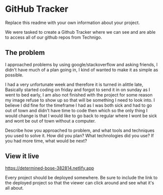 # GitHub Tracker

Replace this readme with your own information about your project.

We were tasked to create a Github Tracker where we can see and are able to access all of our github repos from Technigo.

## The problem

I approached problems by using google/stackoverflow and asking friends, I didn't have much of a plan going in, I kind of wanted to make it as simple as possible. 

I had a very unfortunate week and therefore it is turned in alittle late, Basically started coding on friday and forgot to send it in on sunday as I went to bed early, I am also not finished with the project for some reason my image refuse to show up so that will be something I need to look into. I believe I did fine for the timeframe I had as I was both sick and had to go out of town and didn't have time to code then which so the only thing I would change is that I would like to go back to regular where I wont be sick and wont be out of town without a computer.

Describe how you approached to problem, and what tools and techniques you used to solve it. How did you plan? What technologies did you use? If you had more time, what would be next?

## View it live

https://determined-bose-382814.netlify.app

Every project should be deployed somewhere. Be sure to include the link to the deployed project so that the viewer can click around and see what it's all about.
